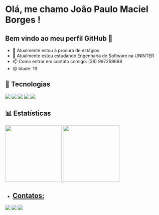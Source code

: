 # Olá, me chamo João Paulo Maciel Borges ! 
## Bem vindo ao meu perfil GitHub 👋
- 🔭 Atualmente estou à procura de estágios
- 🌱 Atualmente estou estudando Engenharia de Software na UNINTER
- 📫 Como entrar em contato comigo: (38) 997269688
- 😄 Idade: 19

## 🚀 Tecnologias
<div>
  <img src="https://img.shields.io/badge/python-3670A0?style=for-the-badge&logo=python&logoColor=ffdd54">
  <img src="https://img.shields.io/badge/JavaScript-F7DF1E?style=for-the-badge&logo=javascript&logoColor=black">
  <img src="https://img.shields.io/badge/mysql-4479A1.svg?style=for-the-badge&logo=mysql&logoColor=white">
  <img src="https://img.shields.io/badge/HTML-239120?style=for-the-badge&logo=html5&logoColor=white">
  <img src="https://img.shields.io/badge/CSS-239120?&style=for-the-badge&logo=css3&logoColor=white">
</div>

## 📊 Estatísticas
<div>
<a href="https://github.com/seu-usuário-aqui">
<img loading="lazy" height="180em" src="https://github-readme-stats.vercel.app/api/top-langs/?username=JoaoPauloM1&layout=compact&langs_count=7&theme=dracula"/>
<img loading="lazy" height="180em" src="https://github-readme-stats.vercel.app/api?username=JoaoPauloM1&show_icons=true&theme=dracula&include_all_commits=true&count_private=true"/>
</div>


- ## Contatos:

<div>
<a href="https://instagram.com/joaopauloo.m" target="_blank"><img loading="lazy" src="https://img.shields.io/badge/-Instagram-%23E4405F?style=for-the-badge&logo=instagram&logoColor=white" target="_blank"></a>
<a href = "mailto:contato@joaopaulomacielborges@gmail.com"><img loading="lazy" src="https://img.shields.io/badge/Gmail-D14836?style=for-the-badge&logo=gmail&logoColor=white" target="_blank"></a>
<a href="https://www.linkedin.com/in/joão-paulo-maciel-" target="_blank"><img loading="lazy" src="https://img.shields.io/badge/-LinkedIn-%230077B5?style=for-the-badge&logo=linkedin&logoColor=white" target="_blank"></a>
</div>
